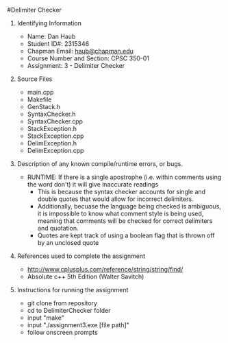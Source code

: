 #Delimiter Checker

1. Identifying Information
    * Name:  Dan Haub
    * Student ID#:  2315346
    * Chapman Email:  haub@chapman.edu
    * Course Number and Section:  CPSC 350-01
    * Assignment:  3 - Delimiter Checker

2. Source Files
    * main.cpp
    * Makefile
    * GenStack.h
    * SyntaxChecker.h
    * SyntaxChecker.cpp
    * StackException.h
    * StackException.cpp
    * DelimException.h
    * DelimException.cpp

3. Description of any known compile/runtime errors, or bugs.
    * RUNTIME: If there is a single apostrophe (i.e. within comments using the word don't) it will give inaccurate readings
      * This is because the syntax checker accounts for single and double quotes that would allow for incorrect delimiters.
      * Additionally, becuase the language being checked is ambiguous, it is impossible to know what comment style is being used, meaning that comments will be checked for correct delimiters and quotation.
      * Quotes are kept track of using a boolean flag that is thrown off by an unclosed quote

4. References used to complete the assignment
    * http://www.cplusplus.com/reference/string/string/find/
    * Absolute c++ 5th Edition (Walter Savitch)

5. Instructions for running the assignment
    * git clone from repository
    * cd to DelimiterChecker folder
    * input "make"
    * input "./assignment3.exe [file path]"
    * follow onscreen prompts
